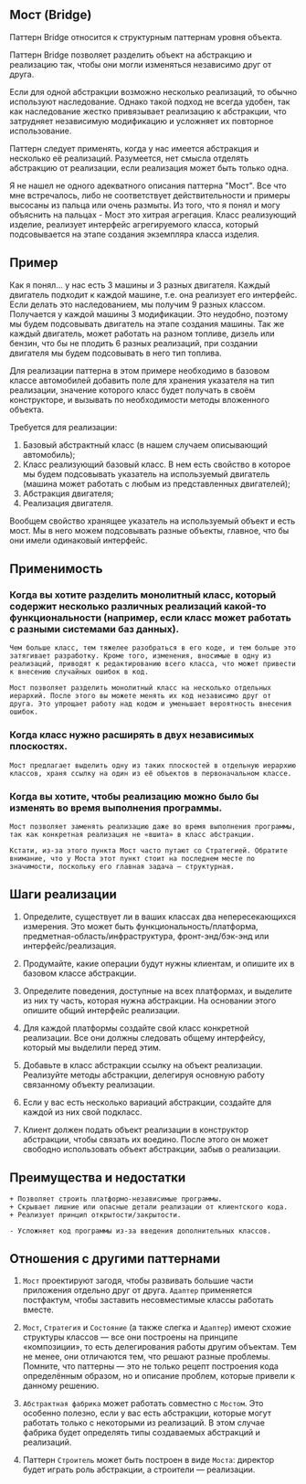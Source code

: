 ## Мост (Bridge)

Паттерн Bridge относится к структурным паттернам уровня объекта.

Паттерн Bridge позволяет разделить объект на абстракцию и реализацию так, чтобы они могли изменяться независимо друг от
друга.

Если для одной абстракции возможно несколько реализаций, то обычно используют наследование. Однако такой подход не
всегда удобен, так как наследование жестко привязывает реализацию к абстракции, что затрудняет независимую модификацию и
усложняет их повторное использование.

Паттерн следует применять, когда у нас имеется абстракция и несколько её реализаций. Разумеется, нет смысла отделять
абстракцию от реализации, если реализация может быть только одна.

Я не нашел не одного адекватного описания паттерна "Мост". Все что мне встречалось, либо не соответствует
действительности и примеры высосаны из пальца или очень размыты. Из того, что я понял и могу объяснить на пальцах - Мост
это хитрая агрегация. Класс реализующий изделие, реализует интерфейс агрегируемого класса, который подсовывается на
этапе создания экземпляра класса изделия.

## Пример

Как я понял... у нас есть 3 машины и 3 разных двигателя. Каждый двигатель подходит к каждой машине, т.е. она реализует
его интерфейс. Если делать это наследованием, мы получим 9 разных классом. Получается у каждой машины 3 модификации. Это
неудобно, поэтому мы будем подсовывать двигатель на этапе создания машины. Так же каждый двигатель, может работать на
разном топливе, дизель или бензин, что бы не плодить 6 разных реализаций, при создании двигателя мы будем подсовывать в
него тип топлива.

Для реализации паттерна в этом примере необходимо в базовом классе автомобилей добавить поле для хранения указателя на
тип реализации, значение которого класс будет получать в своём конструкторе, и вызывать по необходимости методы
вложенного объекта.

Требуется для реализации:

1. Базовый абстрактный класс (в нашем случаем описывающий автомобиль);
2. Класс реализующий базовый класс. В нем есть свойство в которое мы будем подсовывать указатель на используемый
   двигатель (машина может работать с любым из представленных двигателей);
3. Абстракция двигателя;
4. Реализация двигателя.

Вообщем свойство хранящее указатель на используемый объект и есть мост. Мы в него можем подсовывать разные объекты,
главное, что бы они имели одинаковый интерфейс.

## Применимость

### Когда вы хотите разделить монолитный класс, который содержит несколько различных реализаций какой-то функциональности (например, если класс может работать с разными системами баз данных).

    Чем больше класс, тем тяжелее разобраться в его коде, и тем больше это затягивает разработку. Кроме того, изменения, вносимые в одну из реализаций, приводят к редактированию всего класса, что может привести к внесению случайных ошибок в код.

    Мост позволяет разделить монолитный класс на несколько отдельных иерархий. После этого вы можете менять их код независимо друг от друга. Это упрощает работу над кодом и уменьшает вероятность внесения ошибок.

### Когда класс нужно расширять в двух независимых плоскостях.

    Мост предлагает выделить одну из таких плоскостей в отдельную иерархию классов, храня ссылку на один из её объектов в первоначальном классе.

### Когда вы хотите, чтобы реализацию можно было бы изменять во время выполнения программы.

    Мост позволяет заменять реализацию даже во время выполнения программы, так как конкретная реализация не «вшита» в класс абстракции.

    Кстати, из-за этого пункта Мост часто путают со Стратегией. Обратите внимание, что у Моста этот пункт стоит на последнем месте по значимости, поскольку его главная задача — структурная.

## Шаги реализации

1. Определите, существует ли в ваших классах два непересекающихся измерения. Это может быть функциональность/платформа,
   предметная-область/инфраструктура, фронт-энд/бэк-энд или интерфейс/реализация.

2. Продумайте, какие операции будут нужны клиентам, и опишите их в базовом классе абстракции.

3. Определите поведения, доступные на всех платформах, и выделите из них ту часть, которая нужна абстракции. На
   основании этого опишите общий интерфейс реализации.

4. Для каждой платформы создайте свой класс конкретной реализации. Все они должны следовать общему интерфейсу, который
   мы выделили перед этим.

5. Добавьте в класс абстракции ссылку на объект реализации. Реализуйте методы абстракции, делегируя основную работу
   связанному объекту реализации.

6. Если у вас есть несколько вариаций абстракции, создайте для каждой из них свой подкласс.

7. Клиент должен подать объект реализации в конструктор абстракции, чтобы связать их воедино. После этого он может
   свободно использовать объект абстракции, забыв о реализации.

## Преимущества и недостатки

    + Позволяет строить платформо-независимые программы.
    + Скрывает лишние или опасные детали реализации от клиентского кода.
    + Реализует принцип открытости/закрытости.

    - Усложняет код программы из-за введения дополнительных классов.

## Отношения с другими паттернами

1. `Мост` проектируют загодя, чтобы развивать большие части приложения отдельно друг от друга. `Адаптер` применяется
   постфактум, чтобы заставить несовместимые классы работать вместе.

2. `Мост`, `Стратегия` и `Состояние` (а также слегка и `Адаптер`) имеют схожие структуры классов — все они построены на
   принципе «композиции», то есть делегирования работы другим объектам. Тем не менее, они отличаются тем, что решают
   разные проблемы. Помните, что паттерны — это не только рецепт построения кода определённым образом, но и описание
   проблем, которые привели к данному решению.

3. `Абстрактная фабрика` может работать совместно с `Мостом`. Это особенно полезно, если у вас есть абстракции, которые
   могут работать только с некоторыми из реализаций. В этом случае фабрика будет определять типы создаваемых абстракций
   и реализаций.

4. Паттерн `Строитель` может быть построен в виде `Моста`: директор будет играть роль абстракции, а строители —
   реализации.



